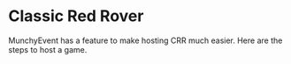 # Classic Red Rover
MunchyEvent has a feature to make hosting CRR much easier.
Here are the steps to host a game.